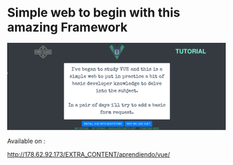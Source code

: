 # Simple web to begin with this amazing Framework

![alt text](https://raw.githubusercontent.com/delalama/vueBegin/master/vue1.png)

Available on :

http://178.62.92.173/EXTRA_CONTENT/aprendiendo/vue/
